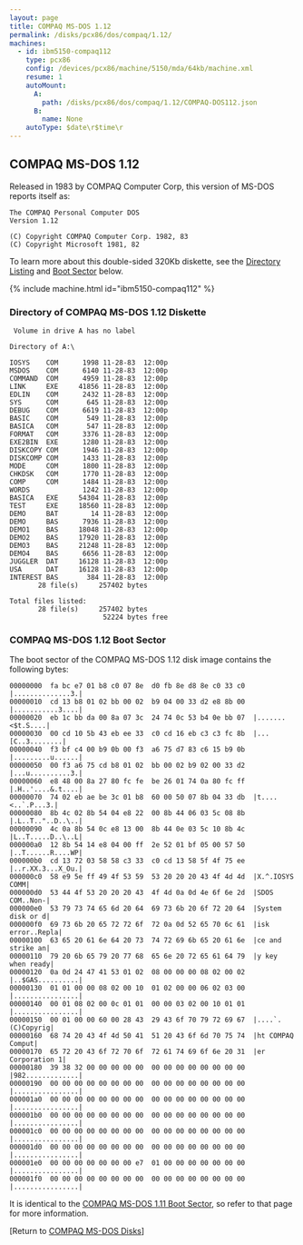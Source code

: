 ```yaml
---
layout: page
title: COMPAQ MS-DOS 1.12
permalink: /disks/pcx86/dos/compaq/1.12/
machines:
  - id: ibm5150-compaq112
    type: pcx86
    config: /devices/pcx86/machine/5150/mda/64kb/machine.xml
    resume: 1
    autoMount:
      A:
        path: /disks/pcx86/dos/compaq/1.12/COMPAQ-DOS112.json
      B:
        name: None
    autoType: $date\r$time\r
---
```


COMPAQ MS-DOS 1.12
------------------

Released in 1983 by COMPAQ Computer Corp, this version of MS-DOS reports itself as:

	The COMPAQ Personal Computer DOS
	Version 1.12
	
	(C) Copyright COMPAQ Computer Corp. 1982, 83
	(C) Copyright Microsoft 1981, 82

To learn more about this double-sided 320Kb diskette, see the
[Directory Listing](#directory-of-compaq-ms-dos-112-diskette) and [Boot Sector](#compaq-ms-dos-112-boot-sector) below.

{% include machine.html id="ibm5150-compaq112" %}

### Directory of COMPAQ MS-DOS 1.12 Diskette

	 Volume in drive A has no label

	Directory of A:\

	IOSYS    COM      1998 11-28-83  12:00p
	MSDOS    COM      6140 11-28-83  12:00p
	COMMAND  COM      4959 11-28-83  12:00p
	LINK     EXE     41856 11-28-83  12:00p
	EDLIN    COM      2432 11-28-83  12:00p
	SYS      COM       645 11-28-83  12:00p
	DEBUG    COM      6619 11-28-83  12:00p
	BASIC    COM       549 11-28-83  12:00p
	BASICA   COM       547 11-28-83  12:00p
	FORMAT   COM      3376 11-28-83  12:00p
	EXE2BIN  EXE      1280 11-28-83  12:00p
	DISKCOPY COM      1946 11-28-83  12:00p
	DISKCOMP COM      1433 11-28-83  12:00p
	MODE     COM      1800 11-28-83  12:00p
	CHKDSK   COM      1770 11-28-83  12:00p
	COMP     COM      1484 11-28-83  12:00p
	WORDS             1242 11-28-83  12:00p
	BASICA   EXE     54304 11-28-83  12:00p
	TEST     EXE     18560 11-28-83  12:00p
	DEMO     BAT        14 11-28-83  12:00p
	DEMO     BAS      7936 11-28-83  12:00p
	DEMO1    BAS     18048 11-28-83  12:00p
	DEMO2    BAS     17920 11-28-83  12:00p
	DEMO3    BAS     21248 11-28-83  12:00p
	DEMO4    BAS      6656 11-28-83  12:00p
	JUGGLER  DAT     16128 11-28-83  12:00p
	USA      DAT     16128 11-28-83  12:00p
	INTEREST BAS       384 11-28-83  12:00p
	       28 file(s)     257402 bytes

	Total files listed:
	       28 file(s)     257402 bytes
	                       52224 bytes free

### COMPAQ MS-DOS 1.12 Boot Sector

The boot sector of the COMPAQ MS-DOS 1.12 disk image contains the following bytes:

	00000000  fa bc e7 01 b8 c0 07 8e  d0 fb 8e d8 8e c0 33 c0  |..............3.|
	00000010  cd 13 b8 01 02 bb 00 02  b9 04 00 33 d2 e8 8b 00  |...........3....|
	00000020  eb 1c bb da 00 8a 07 3c  24 74 0c 53 b4 0e bb 07  |.......<$t.S....|
	00000030  00 cd 10 5b 43 eb ee 33  c0 cd 16 eb c3 c3 fc 8b  |...[C..3........|
	00000040  f3 bf c4 00 b9 0b 00 f3  a6 75 d7 83 c6 15 b9 0b  |.........u......|
	00000050  00 f3 a6 75 cd b8 01 02  bb 00 02 b9 02 00 33 d2  |...u..........3.|
	00000060  e8 48 00 8a 27 80 fc fe  be 26 01 74 0a 80 fc ff  |.H..'....&.t....|
	00000070  74 02 eb ae be 3c 01 b8  60 00 50 07 8b 04 33 db  |t....<..`.P...3.|
	00000080  8b 4c 02 8b 54 04 e8 22  00 8b 44 06 03 5c 08 8b  |.L..T.."..D..\..|
	00000090  4c 0a 8b 54 0c e8 13 00  8b 44 0e 03 5c 10 8b 4c  |L..T.....D..\..L|
	000000a0  12 8b 54 14 e8 04 00 ff  2e 52 01 bf 05 00 57 50  |..T......R....WP|
	000000b0  cd 13 72 03 58 58 c3 33  c0 cd 13 58 5f 4f 75 ee  |..r.XX.3...X_Ou.|
	000000c0  58 e9 5e ff 49 4f 53 59  53 20 20 20 43 4f 4d 4d  |X.^.IOSYS   COMM|
	000000d0  53 44 4f 53 20 20 20 43  4f 4d 0a 0d 4e 6f 6e 2d  |SDOS   COM..Non-|
	000000e0  53 79 73 74 65 6d 20 64  69 73 6b 20 6f 72 20 64  |System disk or d|
	000000f0  69 73 6b 20 65 72 72 6f  72 0a 0d 52 65 70 6c 61  |isk error..Repla|
	00000100  63 65 20 61 6e 64 20 73  74 72 69 6b 65 20 61 6e  |ce and strike an|
	00000110  79 20 6b 65 79 20 77 68  65 6e 20 72 65 61 64 79  |y key when ready|
	00000120  0a 0d 24 47 41 53 01 02  08 00 00 00 08 02 00 02  |..$GAS..........|
	00000130  01 01 00 00 08 02 00 10  01 02 00 00 06 02 03 00  |................|
	00000140  00 01 08 02 00 0c 01 01  00 00 03 02 00 10 01 01  |................|
	00000150  00 01 00 00 60 00 28 43  29 43 6f 70 79 72 69 67  |....`.(C)Copyrig|
	00000160  68 74 20 43 4f 4d 50 41  51 20 43 6f 6d 70 75 74  |ht COMPAQ Comput|
	00000170  65 72 20 43 6f 72 70 6f  72 61 74 69 6f 6e 20 31  |er Corporation 1|
	00000180  39 38 32 00 00 00 00 00  00 00 00 00 00 00 00 00  |982.............|
	00000190  00 00 00 00 00 00 00 00  00 00 00 00 00 00 00 00  |................|
	000001a0  00 00 00 00 00 00 00 00  00 00 00 00 00 00 00 00  |................|
	000001b0  00 00 00 00 00 00 00 00  00 00 00 00 00 00 00 00  |................|
	000001c0  00 00 00 00 00 00 00 00  00 00 00 00 00 00 00 00  |................|
	000001d0  00 00 00 00 00 00 00 00  00 00 00 00 00 00 00 00  |................|
	000001e0  00 00 00 00 00 00 00 e7  01 00 00 00 00 00 00 00  |................|
	000001f0  00 00 00 00 00 00 00 00  00 00 00 00 00 00 00 00  |................|

It is identical to the [COMPAQ MS-DOS 1.11 Boot Sector](../1.11/#compaq-ms-dos-111-boot-sector),
so refer to that page for more information. 

[Return to [COMPAQ MS-DOS Disks](/disks/pcx86/dos/compaq/)]
